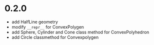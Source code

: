 # 0.2.0
- add HalfLine geometry
- modify `__repr__` for ConvexPolygen
- add Sphere, Cylinder and Cone class method for ConvexPolyhedron
- add Circle classmethod for Convexpolygen